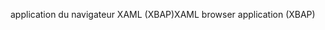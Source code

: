 <span data-ttu-id="4f8bb-101">application du navigateur XAML (XBAP)</span><span class="sxs-lookup"><span data-stu-id="4f8bb-101">XAML browser application (XBAP)</span></span>